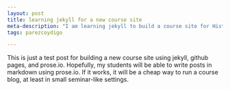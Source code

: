 ```yaml
---
layout: post
title: learning jekyll for a new course site
meta-description: "I am learning jekyll to build a course site for History 580 that will allow students to blog on a single site."  
tags: parezcoydigo

---
```


This is just a test post for building a new course site using jekyll, github pages, and prose.io. Hopefully, my students will be able to write posts in markdown using prose.io. If it works, it will be a cheap way to run a course blog, at least in small seminar-like settings.



